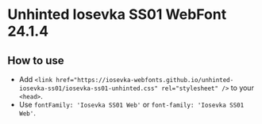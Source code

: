 # Unhinted Iosevka SS01 WebFont 24.1.4

## How to use

- Add `<link href="https://iosevka-webfonts.github.io/unhinted-iosevka-ss01/iosevka-ss01-unhinted.css" rel="stylesheet" />` to your `<head>`.
- Use `fontFamily: 'Iosevka SS01 Web'` or `font-family: 'Iosevka SS01 Web'`.
